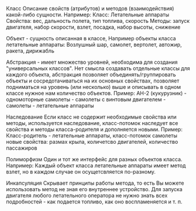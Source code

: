 Класс
    Описание свойств (атрибутов) и методов (взаимодействия) какой-либо сущности.
    Например:
    Класс: Летательные аппараты
    Свойства: вес, дальность полета, тип топлива, скорость
    Методы: запуск двигателя, набор скорости, взлет, посадка, набор высоты, снижение

Объект - сущность описанная в классе,
    Например объекты класса летательные аппараты:
    Возлушный шар, самолет, вертолет, автожир, ракета, дирижабль

Абстракция - имеет множество уровней, необходима для создания "универсальных классов".
    Нет смысла создавать отдельные классы для каждого объекта, абстракция позволяет объединять/группировать объекты и
    сосредотачиваться на их основных свойствах, позволяет подниматься на уровень (или несколько) выше
    и описывать в одном классе нужное нам количество объектов.
    Пример: АН-2 (кукурузник) - одномоторные самолеты - самолеты с винтовым двигателем - самолеты - летательные аппараты

Наследование
    Если класс не содержит необходимые свойства или методы, используется наследование, класс-потомок наследует все
    свойства и методы класса-родителя и дополняется новыми.
    Пример: Класс-родитель - летательные аппараты, класс-потомок самолеты
            новые свойства: размах крыла, количетсво двигателей, количество пассажиров

Полиморфизм
    Один и тот же интерфейс для разных объектов класса.
    Например: Каждый объект класса летательные аппараты имеет метод взлет, но в каждом случае он осущетсвляется по-разному.

Инкапсуляция
    Скрывает принципы работы метода, то есть Вы можете использовать метод не зная его внутреннее устройство. Для запуска
    двигателя любого летательного оператора не нужно знать всех подробностей - как подается топливо, как оно воспламеняется
    и т. п.
